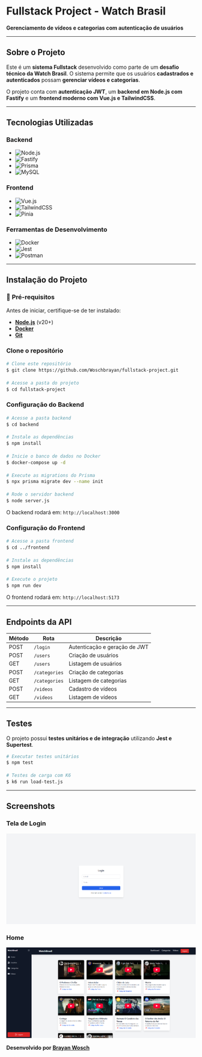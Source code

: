 # Fullstack Project - Watch Brasil

 **Gerenciamento de vídeos e categorias com autenticação de usuários**

---

## Sobre o Projeto

Este é um **sistema Fullstack** desenvolvido como parte de um **desafio técnico da Watch Brasil**. O sistema permite que os usuários **cadastrados e autenticados** possam **gerenciar vídeos e categorias**.

O projeto conta com **autenticação JWT**, um **backend em Node.js com Fastify** e um **frontend moderno com Vue.js e TailwindCSS**.

---

## Tecnologias Utilizadas

### Backend
- ![Node.js](https://img.shields.io/badge/Node.js-339933?style=for-the-badge&logo=node.js&logoColor=white)
- ![Fastify](https://img.shields.io/badge/Fastify-000000?style=for-the-badge&logo=fastify&logoColor=white)
- ![Prisma](https://img.shields.io/badge/Prisma-2D3748?style=for-the-badge&logo=prisma&logoColor=white)
- ![MySQL](https://img.shields.io/badge/MySQL-4479A1?style=for-the-badge&logo=mysql&logoColor=white)

### Frontend
- ![Vue.js](https://img.shields.io/badge/Vue.js-4FC08D?style=for-the-badge&logo=vue.js&logoColor=white)
- ![TailwindCSS](https://img.shields.io/badge/TailwindCSS-38B2AC?style=for-the-badge&logo=tailwind-css&logoColor=white)
- ![Pinia](https://img.shields.io/badge/Pinia-F6B93B?style=for-the-badge&logo=vue.js&logoColor=white)

### Ferramentas de Desenvolvimento
- ![Docker](https://img.shields.io/badge/Docker-2496ED?style=for-the-badge&logo=docker&logoColor=white)
- ![Jest](https://img.shields.io/badge/Jest-C21325?style=for-the-badge&logo=jest&logoColor=white)
- ![Postman](https://img.shields.io/badge/Postman-FF6C37?style=for-the-badge&logo=postman&logoColor=white)

---

## Instalação do Projeto

### 🔹 **Pré-requisitos**
Antes de iniciar, certifique-se de ter instalado:
- **[Node.js](https://nodejs.org/en/download/)** (v20+)
- **[Docker](https://www.docker.com/get-started)**
- **[Git](https://git-scm.com/)**

### **Clone o repositório**
```bash
# Clone este repositório
$ git clone https://github.com/Woschbrayan/fullstack-project.git

# Acesse a pasta do projeto
$ cd fullstack-project
```

### **Configuração do Backend**
```bash
# Acesse a pasta backend
$ cd backend

# Instale as dependências
$ npm install

# Inicie o banco de dados no Docker
$ docker-compose up -d

# Execute as migrations do Prisma
$ npx prisma migrate dev --name init

# Rode o servidor backend
$ node server.js
```
O backend rodará em: `http://localhost:3000`

### **Configuração do Frontend**
```bash
# Acesse a pasta frontend
$ cd ../frontend

# Instale as dependências
$ npm install

# Execute o projeto
$ npm run dev
```
O frontend rodará em: `http://localhost:5173`

---

## Endpoints da API

| Método | Rota           | Descrição                        |
|--------|---------------|--------------------------------|
| POST   | `/login`      | Autenticação e geração de JWT |
| POST   | `/users`      | Criação de usuários           |
| GET    | `/users`      | Listagem de usuários          |
| POST   | `/categories` | Criação de categorias         |
| GET    | `/categories` | Listagem de categorias        |
| POST   | `/videos`     | Cadastro de vídeos            |
| GET    | `/videos`     | Listagem de vídeos            |

---

## Testes
O projeto possui **testes unitários e de integração** utilizando **Jest e Supertest**.

```bash
# Executar testes unitários
$ npm test

# Testes de carga com K6
$ k6 run load-test.js
```

---
## Screenshots

### Tela de Login
![Tela de Login](docs/images/login_screen.png)

### Home
![Dashboard](docs/images/home_screen.png)


**Desenvolvido por [Brayan Wosch](https://github.com/Woschbrayan)**
